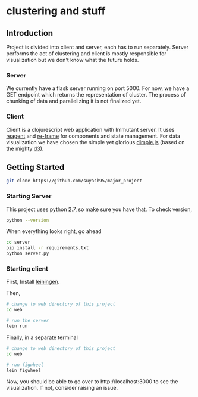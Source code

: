 # clustering and stuff

## Introduction

Project is divided into client and server, each has to run separately. Server
performs the act of clustering and client is mostly responsible for
visualization but we don't know what the future holds.

### Server

We currently have a flask server running on port 5000. For now, we have
a GET endpoint which returns the representation of cluster.
The process of chunking of data and parallelizing it is not finalized yet.

### Client

Client is a clojurescript web application with Immutant server. It uses
[reagent](https://reagent-project.github.io/index.html) and
[re-frame](https://github.com/Day8/re-frame) for components and state management.
For data visualization we have chosen the simple yet glorious
[dimple.js](http://dimplejs.org) (based on the mighty [d3](https://www.google.co.in/url?sa=t&rct=j&q=&esrc=s&source=web&cd=1&cad=rja&uact=8&ved=0ahUKEwjZn_CK-LXTAhUGLVAKHfI1B5gQFgglMAA&url=https%3A%2F%2Fd3js.org%2F&usg=AFQjCNEngFpGFxW0ZaZmI3pS4-txJ6rydg&sig2=AruESeEWqSdZZeN4EAbXaA)).


## Getting Started

```sh
git clone https://github.com/suyash95/major_project
```

### Starting Server

This project uses python 2.7, so make sure you have that.
To check version,
```sh
python --version
```

When everything looks right, go ahead

```sh
cd server
pip install -r requirements.txt
python server.py
```

### Starting client

First, Install [leiningen](https://leiningen.org/#install).

Then,
```sh
# change to web directory of this project
cd web

# run the server
lein run
```

Finally, in a separate terminal
```sh
# change to web directory of this project
cd web

# run figwheel
lein figwheel
```


Now, you should be able to go over to http://localhost:3000 to see the
visualization. If not, consider raising an issue.


